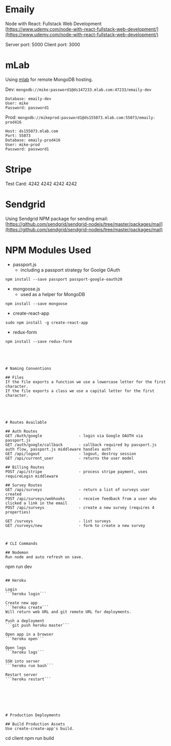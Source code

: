 # Emaily

Node with React: Fullstack Web Development
[https://www.udemy.com/node-with-react-fullstack-web-development/](https://www.udemy.com/node-with-react-fullstack-web-development/)

Server port: 5000
Client port: 3000






# mLab
Using [mlab](https://mlab.com/home) for remote MongoDB hosting.

Dev: `mongodb://mike:password1@ds147233.mlab.com:47233/emaily-dev`
```
Database: emaily-dev
User: mike
Password: password1
```

Prod: `mongodb://mikeprod:password1@ds155073.mlab.com:55073/emaily-prod416`
```
Host: ds155073.mlab.com
Port: 55073
Database: emaily-prod416
User: mike-prod
Password: password1
```






# Stripe
Test Card: 4242 4242 4242 4242




# Sendgrid
Using Sendgrid NPM package for sending email:
[https://github.com/sendgrid/sendgrid-nodejs/tree/master/packages/mail](https://github.com/sendgrid/sendgrid-nodejs/tree/master/packages/mail)





# NPM Modules Used
- passport.js
    - including a passport strategy for Goolge OAuth
```
npm install --save passport passport-google-oauth20
```

- mongoose.js
    - used as a helper for MongoDB
```
npm install --save mongoose
```

- create-react-app
```
sudo npm install -g create-react-app
```

- redux-form
```
npm install --save redux-form





# Naming Conventions

## Files
If the file exports a function we use a lowercase letter for the first character.
If the file exports a class we use a capital letter for the first character.





# Routes Available

## Auth Routes
GET /Auth/google                - login via Google OAUTH via passport.js
GET /auth/google/callback       - callback required by passport.js auth flow, passport.js middleware handles auth
GET /api/logout                 - logout, destroy session
GET /api/current_user           - returns the user model

## Billing Routes
POST /api/stripe                - process stripe payment, uses requireLogin middleware

## Survey Routes
GET /api/surveys                - return a list of surveys user created
POST /api/surveys/webhooks      - receive feedback from a user who clicked a link in the email
POST /api/surveys               - create a new survey (requires 4 properties)

GET /surveys                    - list surveys
GET /surveys/new                - form to create a new survey



# CLI Commands

## Nodemon
Run node and auto refresh on save.
```
npm run dev
```

## Heroku

Login
```heroku login```

Create new app
```heroku create```
Will return web URL and git remote URL for deployments.

Push a deployment
```git push heroku master```

Open app in a browser
```heroku open```

Open logs
```heroku logs```

SSH into server
```heroku run bash```

Restart server
```heroku restart```







# Production Deployments

## Build Production Assets
Use create-create-app's build.
```
cd client
npm run build
```













